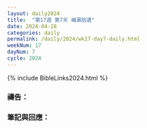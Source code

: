 ```yaml
---
layout: daily2024
title:  "第17週 第7天 補漏拾遺"
date: 2024-04-28
categories: daily
permalink: /daily/2024/wk17-day7-daily.html
weekNum: 17
dayNum: 7
cycle: 2024
---
```


{% include BibleLinks2024.html %}

### 禱告：

### 筆記與回應：

